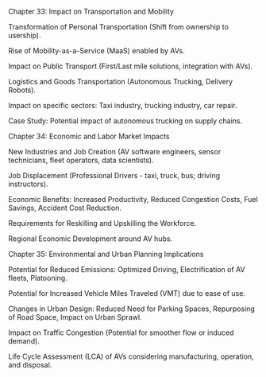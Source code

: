 Chapter 33: Impact on Transportation and Mobility

Transformation of Personal Transportation (Shift from ownership to usership).

Rise of Mobility-as-a-Service (MaaS) enabled by AVs.

Impact on Public Transport (First/Last mile solutions, integration with AVs).

Logistics and Goods Transportation (Autonomous Trucking, Delivery Robots).

Impact on specific sectors: Taxi industry, trucking industry, car repair.

Case Study: Potential impact of autonomous trucking on supply chains.

Chapter 34: Economic and Labor Market Impacts

New Industries and Job Creation (AV software engineers, sensor technicians, fleet operators, data scientists).

Job Displacement (Professional Drivers - taxi, truck, bus; driving instructors).

Economic Benefits: Increased Productivity, Reduced Congestion Costs, Fuel Savings, Accident Cost Reduction.

Requirements for Reskilling and Upskilling the Workforce.

Regional Economic Development around AV hubs.

Chapter 35: Environmental and Urban Planning Implications

Potential for Reduced Emissions: Optimized Driving, Electrification of AV fleets, Platooning.

Potential for Increased Vehicle Miles Traveled (VMT) due to ease of use.

Changes in Urban Design: Reduced Need for Parking Spaces, Repurposing of Road Space, Impact on Urban Sprawl.

Impact on Traffic Congestion (Potential for smoother flow or induced demand).

Life Cycle Assessment (LCA) of AVs considering manufacturing, operation, and disposal.
